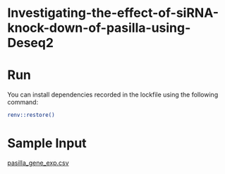 # Investigating-the-effect-of-siRNA-knock-down-of-pasilla-using-Deseq2

# Run
You can install dependencies recorded in the lockfile using the following command:
```bash
renv::restore()
```
# Sample Input
[pasilla_gene_exp.csv](https://github.com/lamamedhat/Investigating-the-effect-of-siRNA-knock-down-of-pasilla-using-Deseq2/blob/main/pasilla_gene_exp.csv)

